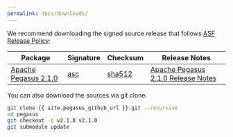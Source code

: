 ```yaml
---
permalink: docs/downloads/
---
```


We recommend downloading the signed source release that follows [ASF Release Policy](http://www.apache.org/legal/release-policy.html):

Package | Signature | Checksum | Release Notes |
---|---|---|---|
[Apache Pegasus 2.1.0](https://dist.apache.org/repos/dist/release/incubator/pegasus/2.1.0/apache-pegasus-2.1.0-source-release.zip) | [asc](https://dist.apache.org/repos/dist/release/incubator/pegasus/2.1.0/apache-pegasus-2.1.0-source-release.zip.asc) | [sha512](https://dist.apache.org/repos/dist/release/incubator/pegasus/2.1.0/apache-pegasus-2.1.0-source-release.zip.sha512) | [Apache Pegasus 2.1.0 Release Notes](https://cwiki.apache.org/confluence/display/PEGASUS/Apache+Pegasus+2.1.0+Release+Notes)

You can also download the sources via git clone:

```bash
git clone {{ site.pegasus_github_url }}.git --recursive
cd pegasus
git checkout -b v2.1.0 v2.1.0
git submodule update
```
